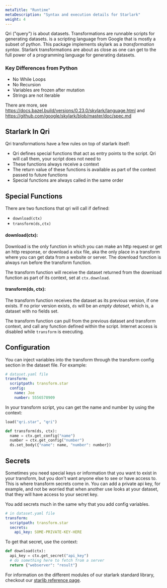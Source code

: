 ```yaml
---
metaTitle: "Runtime"
metaDescription: "Syntax and execution details for Starlark"
weight: 4
---
```


Qri ("query") is about datasets. Transformations are runnable scripts for generating datasets.  is a scripting language from Google that is mostly a subset of python. This package implements skylark as a _transformation syntax_. Starlark transformations are about as close as one can get to the full power of a programming language for generating datasets.

### Key Differences from Python

- No While Loops
- No Recursion
- Variables are frozen after mutation
- Strings are not iterable

There are more, see https://docs.bazel.build/versions/0.23.0/skylark/language.html and https://github.com/google/skylark/blob/master/doc/spec.md

## Starlark In Qri

Qri transformations have a few rules on top of starlark itself:

* Qri defines special functions that act as entry points to the script. Qri will call them, your script does not need to
* These functions always receive a context
* The return value of these functions is available as part of the context passed to future functions
* Special functions are always called in the same order


## Special Functions

There are two functions that qri will call if defined:

* `download(ctx)`
* `transform(ds,ctx)`

#### download(ctx):
Download is the only function in which you can make an http request or get an http response, or download a xlsx file, aka the only place in a transform where you can get data from a website or server. The download function is always run before the transform function.

The transform function will receive the dataset returned from the download function as part of its context, set at `ctx.download`.

#### transform(ds, ctx):
The transform function receives the dataset as its previous version, if one exists. If no prior version exists, `ds` will be an _empty dataset_, which is, a dataset with no fields set.

The transform function can pull from the previous dataset and transform context, and call any function defined within the script. Internet access is disabled while `transform` is executing.

## Configuration

You can inject variables into the transform through the transform config section in the dataset file. For example:

<!--
docrun:
  filltype: dataset.Dataset
-->
```yaml
# dataset.yaml file
transform:
  scriptpath: transform.star
  config:
    name: Joe
    number: 5556578909
```

In your transform script, you can get the name and number by using the context:

<!--
docrun:
  test:
    call: transform(ds, ctx)
# TODO(dlong): Save the above dataset.yaml and pass it to this transform
-->
```python
load("qri.star", "qri")

def transform(ds, ctx):
  name = ctx.get_config("name")
  number = ctx.get_config("number")
  ds.set_body({"name": name, "number": number})
```

## Secrets

Sometimes you need special keys or information that you want to exist in your transform, but you don't want anyone else to see or have access to. This is where transform secrets come in. You can add a private api key, for example, and not be worried that when another use looks at your dataset, that they will have access to your secret key.

You add secrets much in the same why that you add config variables.

<!--
docrun:
  filltype: dataset.Dataset
-->
```yaml
# in dataset.yaml file
transform:
  scriptpath: transform.star
  secrets:
    api_key: SOME-PRIVATE-KEY-HERE
```

To get that secret, use the context:

<!--
docrun:
  test:
    call: download(ctx)
-->
```python
def download(ctx):
  api_key = ctx.get_secret("api_key")
  # do something here to fetch from a server
  return {"webserver": "result"}
```

For information on the different modules of our starlark standard library, checkout our [starlib reference page](/docs/reference/starlib).
